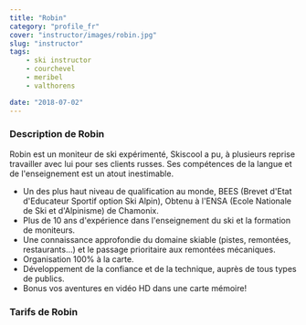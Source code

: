```yaml
---
title: "Robin"
category: "profile_fr"
cover: "instructor/images/robin.jpg"
slug: "instructor"
tags:
    - ski instructor
    - courchevel
    - meribel
    - valthorens

date: "2018-07-02"
---
```


### Description de Robin
Robin est un moniteur de ski expérimenté, Skiscool a pu, à plusieurs reprise travailler avec lui pour ses clients russes. Ses compétences de la langue et de l'enseignement est un atout inestimable.  

* Un des plus haut niveau de qualification au monde, BEES (Brevet d'Etat d'Educateur Sportif option Ski Alpin), Obtenu à l'ENSA (Ecole Nationale de Ski et d'Alpinisme) de Chamonix.
* Plus de 10 ans d'expérience dans l'enseignement du ski et la formation de moniteurs.
* Une connaissance approfondie du domaine skiable (pistes, remontées, restaurants...) et le passage prioritaire aux remontées mécaniques. 
* Organisation 100% à la carte. 
* Développement de la confiance et de la technique, auprès de tous types de publics.
* Bonus vos aventures en vidéo HD dans une carte mémoire!


### Tarifs de Robin


